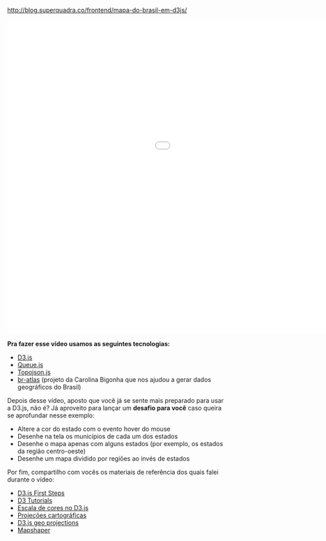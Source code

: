 

<a href="http://blog.superquadra.co/frontend/mapa-do-brasil-em-d3js/" >http://blog.superquadra.co/frontend/mapa-do-brasil-em-d3js/</a>


<div class="media media--extended">
  <div class='o-video video--extended'>
    <iframe width="1280" height="720" src="//www.youtube.com/embed/g0zbGbMDkJk" frameborder="0" allowfullscreen></iframe>
  </div>
</div>

<p><strong>Pra fazer esse vídeo usamos as seguintes tecnologias:</strong></p>

<ul>
	<li><a href="http://d3js.org/">D3.js</a></li>
	<li><a href="https://github.com/mbostock/queue">Queue.js</a></li>
	<li><a href="https://github.com/mbostock/topojson">Topojson.js</a></li>
	<li><a href="https://github.com/carolinabigonha/br-atlas/blob/master">br-atlas</a> (projeto da Carolina Bigonha que nos ajudou a gerar dados geográficos do Brasil)</li>
</ul>

<p>Depois desse vídeo, aposto que você já se sente mais preparado para usar a D3.js, não é? Já aproveito para lançar um <strong>desafio para você</strong> caso queira se aprofundar nesse exemplo:</p>

<ul>
	<li>Altere a cor do estado com o evento hover do mouse</li>
	<li>Desenhe na tela os municípios de cada um dos estados</li>
	<li>Desenhe o mapa apenas com alguns estados (por exemplo, os estados da região centro-oeste)</li>
	<li>Desenhe um mapa dividido por regiões ao invés de estados</li>
</ul>

<p>Por fim, compartilho com vocês os materiais de referência dos quais falei durante o vídeo:</p>

<ul>
	<li><a href="https://www.dashingd3js.com/d3js-first-steps">D3.js First Steps</a></li>
	<li><a href="http://alignedleft.com/tutorials/d3">D3 Tutorials</a></li>
	<li><a href="http://old.schneidy.com/Tutorials/ColorTutorial.html">Escala de cores no D3.js</a></li>
	<li><a href="http://pt.wikipedia.org/wiki/Proje%C3%A7%C3%A3o_cartogr%C3%A1fica">Projeções cartográficas</a></li>
	<li><a href="https://github.com/mbostock/d3/wiki/Geo-Projections">D3.js geo projections</a></li>
	<li><a href="http://www.mapshaper.org/">Mapshaper</a></li>
</ul>